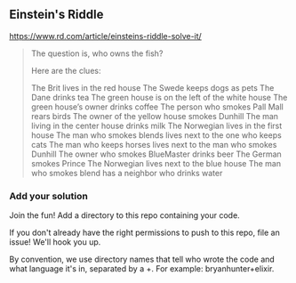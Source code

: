 ## Einstein's Riddle

https://www.rd.com/article/einsteins-riddle-solve-it/

> The question is, who owns the fish?
>
> Here are the clues:
> 
> The Brit lives in the red house
> The Swede keeps dogs as pets
> The Dane drinks tea
> The green house is on the left of the white house
> The green house’s owner drinks coffee
> The person who smokes Pall Mall rears birds
> The owner of the yellow house smokes Dunhill
> The man living in the center house drinks milk
> The Norwegian lives in the first house
> The man who smokes blends lives next to the one who keeps cats
> The man who keeps horses lives next to the man who smokes Dunhill
> The owner who smokes BlueMaster drinks beer
> The German smokes Prince
> The Norwegian lives next to the blue house
> The man who smokes blend has a neighbor who drinks water
>

### Add your solution
Join the fun! Add a directory to this repo containing your code.

If you don't already have the right permissions to push to this repo, file an issue! We'll hook you up.

By convention, we use directory names that tell who wrote the code and what language it's in, separated by a +. For example: bryanhunter+elixir.
